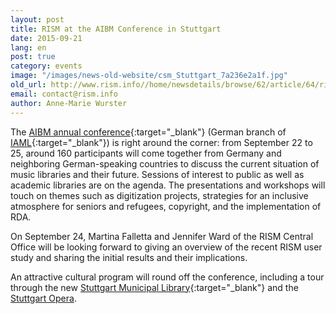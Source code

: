 ```yaml
---
layout: post
title: RISM at the AIBM Conference in Stuttgart
date: 2015-09-21
lang: en
post: true
category: events
image: "/images/news-old-website/csm_Stuttgart_7a236e2a1f.jpg"
old_url: http://www.rism.info//home/newsdetails/browse/62/article/64/rism-at-the-aibm-conference-in-stuttgart.html
email: contact@rism.info
author: Anne-Marie Wurster
---
```



The [AIBM annual conference](http://www.aibm.info/tagungen/2015-stuttgart/){:target="_blank"} (German branch of [IAML](http://www.iaml.info/){:target="_blank"}) is right around the corner: from September 22 to 25, around 160 participants will come together from Germany and neighboring German-speaking countries to discuss the current situation of music libraries and their future. Sessions of interest to public as well as academic libraries are on the agenda. The presentations and workshops will touch on themes such as digitization projects, strategies for an inclusive atmosphere for seniors and refugees, copyright, and the implementation of RDA.

On September 24, Martina Falletta and Jennifer Ward of the RISM Central Office will be looking forward to giving an overview of the recent RISM user study and sharing the initial results and their implications.

An attractive cultural program will round off the conference, including a tour through the new [Stuttgart Municipal Library](http://www1.stuttgart.de/stadtbibliothek/){:target="_blank"} and the [Stuttgart Opera](http://www.oper-stuttgart.de/ "external-link-new-window").



